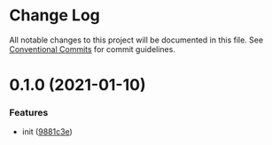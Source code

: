 # Change Log

All notable changes to this project will be documented in this file.
See [Conventional Commits](https://conventionalcommits.org) for commit guidelines.

# 0.1.0 (2021-01-10)


### Features

* init ([9881c3e](https://github.com/KrickRay/safejs/commit/9881c3e644e330cc5730dd6ac9860f8bbd616a58))
